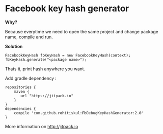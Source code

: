# Facebook key hash generator

<b>Why?</b>

Because everytime we need to open the same project and change package name, compile and run. 

<b>Solution</b>

    FacebookKeyHash fbKeyHash = new FacebookKeyHash(context);
    fbKeyHash.generate("<package name>");

Thats it, print hash anywhere you want.

Add gradle dependency :

    repositories {
        maven {
           url "https://jitpack.io"
        }
    }
    dependencies {
        compile 'com.github.rohitiskul:FbDebugKeyHashGenerator:2.0'
    }
	
More information on http://jitpack.io
